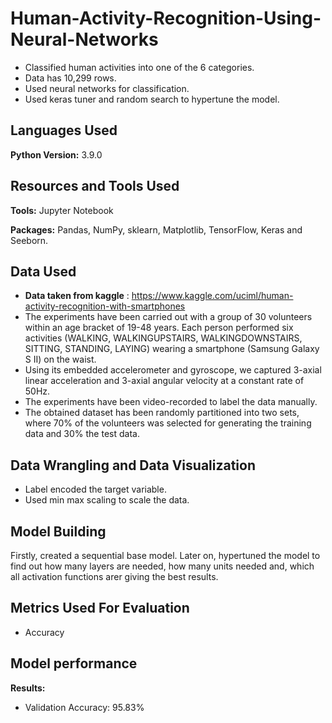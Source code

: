 # Human-Activity-Recognition-Using-Neural-Networks
* Classified human activities into one of the 6 categories.
* Data has 10,299 rows.
* Used neural networks for classification.
* Used keras tuner and random search to hypertune the model.

## Languages Used 
**Python Version:** 3.9.0

## Resources and Tools Used
**Tools:** Jupyter Notebook

**Packages:** Pandas, NumPy, sklearn, Matplotlib, TensorFlow, Keras and Seeborn.

## Data Used
* **Data taken from kaggle** : https://www.kaggle.com/uciml/human-activity-recognition-with-smartphones
* The experiments have been carried out with a group of 30 volunteers within an age bracket of 19-48 years. Each person performed six activities (WALKING, WALKINGUPSTAIRS, WALKINGDOWNSTAIRS, SITTING, STANDING, LAYING) wearing a smartphone (Samsung Galaxy S II) on the waist. 
* Using its embedded accelerometer and gyroscope, we captured 3-axial linear acceleration and 3-axial angular velocity at a constant rate of 50Hz.
* The experiments have been video-recorded to label the data manually.
* The obtained dataset has been randomly partitioned into two sets, where 70% of the volunteers was selected for generating the training data and 30% the test data.

## Data Wrangling and Data Visualization
* Label encoded the target variable.
* Used min max scaling to scale the data.

## Model Building 

Firstly, created a sequential base model. Later on, hypertuned the model to find out how many layers are needed, how many units needed and, which all activation functions 
arer giving the best results.

## Metrics Used For Evaluation
* Accuracy

## Model performance

**Results:**

* Validation Accuracy: 95.83%
